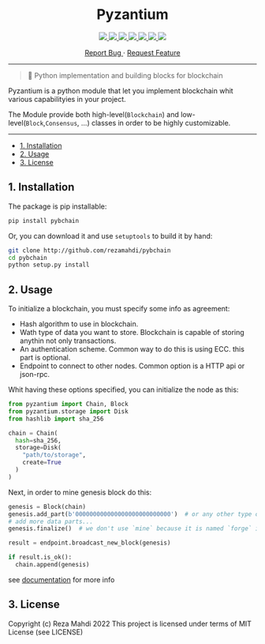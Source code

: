 <h1 align="center">Pyzantium</h1>

<p align="center">
  <a href="https://www.codefactor.io/repository/github/rezamahdi/pyzantium">
    <img src="https://img.shields.io/codefactor/grade/github/rezamahdi/pyzantium?color=ff69b4&style=for-the-badge">
  </a>
  <a href="https://pypi.org/">
    <img src="https://img.shields.io/pypi/v/pyzantium?style=for-the-badge">
  </a>
  <a href="https://pypi.org/project/pyzantium/">
    <img src="https://img.shields.io/pypi/pyversions/pyzantium?style=for-the-badge">
  </a>
  <a href="/LICENSE">
    <img src="https://img.shields.io/github/license/rezamahdi/pyzantium?color=darkred&style=for-the-badge">
  </a>
  <a href="https://github.com/rezamahdi/pyzantium/commits">
    <img src="https://img.shields.io/github/last-commit/rezamahdi/pyzantium?style=for-the-badge">
  </a>
  <a href="https://github.com/rezamahdi/pyzantium/releases">
    <img src="https://img.shields.io/github/release-date/rezamahdi/pyzantium?color=teal&style=for-the-badge">
  </a>
  <a href="https://github.com/rezamahdi/pyzantium/issues">
    <img src="https://img.shields.io/github/issues-raw/rezamahdi/pyzantium?color=blueviolet&style=for-the-badge">
  </a>
</p>

<p align="center">
  <a href="https://github.com/rezamahdi/pyzantium/issues/new?assignees=rezamahdi&labels=bug&late=BUG_REPORT.md&title=%5BBUG%5D%3A">Report Bug
  </a>
  ·
  <a href="https://github.com/rezamahdi/pyzantium/issues/new?assignees=rezamahdi&labels=enhancement&late=FEATURE_REQUEST.md&title=%5BFEATURE%5D%3A">Request Feature
  </a>
</p>

---

> 🔗 Python implementation and building blocks for blockchain

Pyzantium is a python module that let you implement blockchain whit various capabilityies
in your project.

The Module provide both high-level(`Blockchain`) and low-level(`Block`,`Consensus`, ...)
classes in order to be highly customizable.

---

- [1. Installation](#1-installation)
- [2. Usage](#2-usage)
- [3. License](#3-license)

## 1. Installation

The package is pip installable:
```bash
pip install pybchain
```

Or, you can download it and use `setuptools` to build it by hand:
```bash
git clone http://github.com/rezamahdi/pybchain
cd pybchain
python setup.py install
```


## 2. Usage

To initialize a blockchain, you must specify some info as agreement:

- Hash algorithm to use in blockchain.
- Wath type of data you want to store. Blockchain is capable of storing anythin
   not only transactions.
- An authentication scheme. Common way to do this is using ECC. this part is optional.
- Endpoint to connect to other nodes. Common option is a HTTP api or json-rpc.

Whit having these options specified, you can initialize the node as this:

```python
from pyzantium import Chain, Block
from pyzantium.storage import Disk
from hashlib import sha_256

chain = Chain(
  hash=sha_256,
  storage=Disk(
    "path/to/storage",
    create=True
  )
)
```

Next, in order to mine genesis block do this:
```python
genesis = Block(chain)
genesis.add_part(b'000000000000000000000000000')  # or any other type of data.
# add more data parts...
genesis.finalize()  # we don't use `mine` because it is named `forge` in PoS.

result = endpoint.broadcast_new_block(genesis)

if result.is_ok():
  chain.append(genesis)
```

see [documentation](http://pyzantium.readthedocs.org) for more info

## 3. License
Copyright (c) Reza Mahdi 2022
This project is licensed under terms of MIT License (see LICENSE)